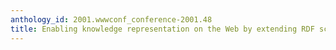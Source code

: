 ```yaml
---
anthology_id: 2001.wwwconf_conference-2001.48
title: Enabling knowledge representation on the Web by extending RDF schema
---
```

